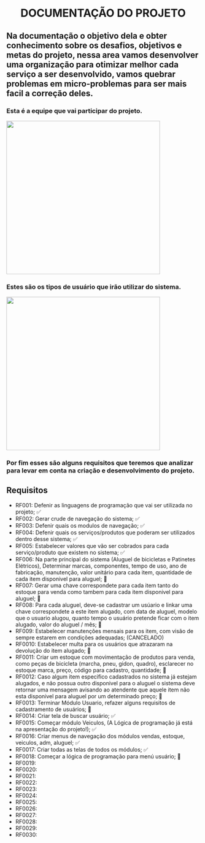 <h1 align="center"> DOCUMENTAÇÃO DO PROJETO </h1>


<h2> Na documentação o objetivo dela e obter conhecimento sobre os desafios, objetivos e metas do projeto, nessa area vamos desenvolver uma organização para otimizar melhor cada serviço a ser desenvolvido, vamos quebrar problemas em micro-problemas para ser mais facil a correção deles. </h2>

<h3> Esta é a equipe que vai participar do projeto. </h3>

<image src= "https://github.com/Lima404/Locadora-de-bicicletas-e-patins-eletricos/blob/main/imagens/imagem.png" width=400/>

<h3> Estes são os tipos de usuário que irão utilizar do sistema. </h3>

<image src= "https://github.com/Lima404/Locadora-de-bicicletas-e-patins-eletricos/blob/main/imagens/perfil.png" width=400/>

<h3> Por fim esses são alguns requisitos que teremos que analizar para levar em conta na criação e desenvolvimento do projeto. </h3>

<h2> Requisitos </h2>

- RF001: Defenir as linguagens de programação que vai ser utilizada no projeto; ✅
- RF002: Gerar crude de navegação do sistema; ✅
- RF003: Defenir quais os modulos de navegação; ✅
- RF004: Defenir quais os serviços/produtos que poderam ser utilizados dentro desse sistema; ✅
- RF005: Estabelecer valores que vão ser cobrados para cada serviço/produto que existem no sistema; ✅
- RF006: Na parte principal do sistema (Aluguel de bicicletas e Patinetes Elétricos), Determinar marcas, componentes, tempo de uso, ano de fabricação, manutenção, valor unitário para cada item, quantidade de cada item disponivel para aluguel; 🛑
- RF007: Gerar uma chave correspondete para cada item tanto do estoque para venda como tambem para cada item disponivel para aluguel; 🛑
- RF008: Para cada aluguel, deve-se cadastrar um usúario e linkar uma chave correspondete a este item alugado, com data de aluguel,  modelo que o usuario alugou, quanto tempo o usuário pretende ficar com o item alugado, valor do aluguel / mês; 🛑
- RF009: Estabelecer manutenções mensais para os item, com visão de sempre estarem em condições adequadas; (CANCELADO)
- RF0010: Estabelecer multa para os usuários que atrazaram na devolução do item alugado; 🛑
- RF0011: Criar um estoque com movimentação de produtos para venda, como peças de bicicleta (marcha, pneu, gidon, quadro), esclarecer no estoque marca, preço, código para cadastro, quantidade; 🛑
- RF0012: Caso algum item especifico cadastrados no sistema já estejam alugados, e não possua outro disponivel para o aluguel o sistema deve retornar uma mensagem avisando ao atendente que aquele item não esta disponivel para aluguel por um determinado preço; 🛑
- RF0013: Terminar Módulo Usuario, refazer alguns requisitos de cadastramento de usuários; 🛑
- RF0014: Criar tela de buscar usuário; ✅
- RF0015: Começar módulo Veiculos, (A Lógica de programação já está na apresentação do projeto!); ✅
- RF0016: Criar menus de navegação dos módulos vendas, estoque, veiculos, adm, aluguel; ✅
- RF0017: Criar todas as telas de todos os módulos; ✅
- RF0018: Começar a lógica de programação para menú usuário; 🛑
- RF0019: 
- RF0020:
- RF0021:
- RF0022:
- RF0023:
- RF0024:
- RF0025:
- RF0026:
- RF0027:
- RF0028:
- RF0029:
- RF0030: